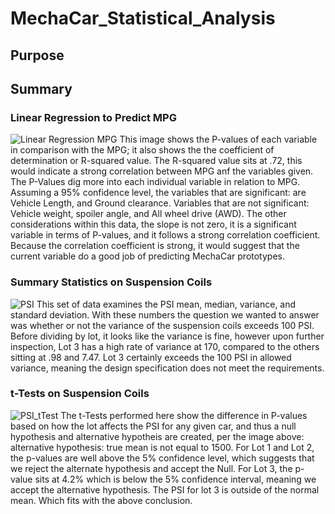 # MechaCar_Statistical_Analysis

## Purpose

## Summary 
### Linear Regression to Predict MPG
![Linear Regression MPG](https://user-images.githubusercontent.com/106715300/193467448-3510e357-306d-4014-aae0-e9e590ab4ae6.png)
This image shows the P-values of each variable in comparison with the MPG; it also shows the the coefficient of determination or R-squared value. The R-squared value sits at .72, this would indicate a strong correlation between MPG anf the variables given. The P-Values dig more into each individual variable in relation to MPG. Assuming a 95% confidence level, the variables that are significant: are Vehicle Length, and Ground clearance. Variables that are not significant: Vehicle weight, spoiler angle, and All wheel drive (AWD). 
The other considerations within this data, the slope is not zero, it is a significant variable in terms of P-values, and it follows a strong correlation coefficient. Because the correlation coefficient is strong, it would suggest that the current variable do a good job of predicting MechaCar prototypes. 

### Summary Statistics on Suspension Coils 
![PSI](https://user-images.githubusercontent.com/106715300/193470141-ddf05827-5899-4261-bd33-bdeb347b9d56.png)
This set of data examines the PSI mean, median, variance, and standard deviation. With these numbers the question we wanted to answer was whether or not the variance of the suspension coils exceeds 100 PSI. Before dividing by lot, it looks like the variance is fine, however upon further inspection, Lot 3 has a high rate of variance at 170, compared to the others sitting at .98 and 7.47. Lot 3 certainly exceeds the 100 PSI in allowed variance, meaning the design specification does not meet the requirements. 

### t-Tests on Suspension Coils
![PSI_tTest](https://user-images.githubusercontent.com/106715300/194179158-82aca9f7-936f-48e7-8f55-305947c5504d.png)
The t-Tests performed here show the difference in P-values based on how the lot affects the PSI for any given car, and thus a null hypothesis and alternative hypotheis are created, per the image above: alternative hypothesis: true mean is not equal to 1500. 
For Lot 1 and Lot 2, the p-values are well above the 5% confidence level, which suggests that we reject the alternate hypothesis and accept the Null. For Lot 3, the p-value sits at 4.2% which is below the 5% confidence interval, meaning we accept the alternative hypothesis. The PSI for lot 3 is outside of the normal mean. Which fits with the above conclusion. 





